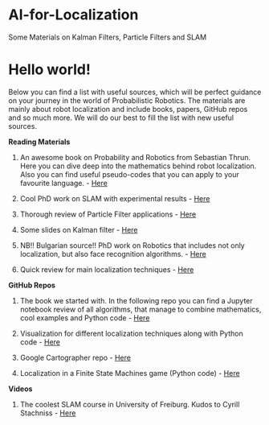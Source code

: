 # AI-for-Localization
Some Materials on Kalman Filters, Particle Filters and SLAM

# Hello world!

Below you can find a list with useful sources, which will be perfect guidance on your journey in the world of Probabilistic Robotics.
The materials are mainly about robot localization and include books, papers, GitHub repos and so much more. We will do our best to fill
the list with new useful sources.

<b>Reading Materials</b>

1. An awesome book on Probability and Robotics from Sebastian Thrun. Here you can dive deep into the mathematics behind robot localization. Also you can find
useful pseudo-codes that you can apply to your favourite language. - <a href="https://docs.ufpr.br/~danielsantos/ProbabilisticRobotics.pdf">Here</a>

2. Cool PhD work on SLAM with experimental results - <a href="https://www.ri.cmu.edu/pub_files/pub4/montemerlo_michael_2003_1/montemerlo_michael_2003_1.pdf">Here</a>

3. Thorough review of Particle Filter applications - <a href="https://www.intechopen.com/books/heuristics-and-hyper-heuristics-principles-and-applications/advanced-particle-filter-methods">Here</a>

4. Some slides on Kalman filter - <a href="http://web.eecs.utk.edu/~leparker/Courses/CS594-fall08/Lectures/Nov-20-Localization-Mapping-III.pdf">Here</a>

5. NB!! Bulgarian source!! PhD work on Robotics that includes not only localization, but also face recognition algorithms. - 
<a href="http://www.iict.bas.bg/konkursi/2017/DChikurtev/Avtoreferat.pdf">Here</a>

6. Quick review for main localization techniques - <a href="https://towardsdatascience.com/self-driving-car-localization-f800d4d8da49">Here</a>

<b>GitHub Repos</b>

1. The book we started with. In the following repo you can find a Jupyter notebook review of all algorithms, that manage to combine mathematics,
cool examples and Python code - <a href="https://github.com/rlabbe/Kalman-and-Bayesian-Filters-in-Python">Here</a> 

2. Visualization for different localization techniques along with Python code - <a href="https://github.com/AtsushiSakai/PythonRobotics">Here</a>

3. Google Cartographer repo - <a href="https://github.com/googlecartographer/cartographer">Here</a>

4. Localization in a Finite State Machines game (Python code) - <a href="https://github.com/salimchedrawi/Python-AI-Robots">Here</a>

<b>Videos</b>

1. The coolest SLAM course in University of Freiburg. Kudos to Cyrill Stachniss - <a href="https://www.youtube.com/playlist?list=PLgnQpQtFTOGQrZ4O5QzbIHgl3b1JHimN_">Here</a>
